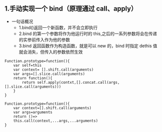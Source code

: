 ## 1.手动实现一个 bind（原理通过 call、apply）

* 一句话概况
  * 1.bind()返回一个新函数，并不会立即执行
  * 2.bind 的第一个参数将作为他运行时的 this,之后的一系列参数将会在传递的实参前传入作为他的参数
  * 3.bind 返回函数作为构造函数，就是可以 new 的，bind 时指定 dethis 值就会消失，但传入的参数依然生效

```
Function.prototype=function(){
    var self=this
    var context= [].shift.call(arguments)
    var args=[].slice.call(arguments)
    return function(){
        return self.apply(contxt,[].concat.call(args,[].slice.call(arguments)))
    }
}
```

```
Function.prototype=function(){
    var context=[].shift.call(arguments)
    var args=arguments
    return ()=>
    this.call(context,...args,...arguments)
}
```
